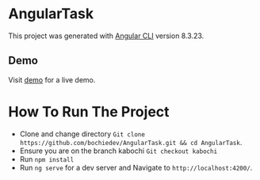 # AngularTask

This project was generated with [Angular CLI](https://github.com/angular/angular-cli) version 8.3.23.

## Demo

Visit [demo](https://hire-me.bochie.co.ke) for a live demo.

# How To Run The Project

- Clone and change directory `Git clone https://github.com/bochiedev/AngularTask.git && cd AngularTask`.
- Ensure you are on the branch kabochi `Git checkout kabochi`
- Run `npm install`
- Run `ng serve` for a dev server and Navigate to `http://localhost:4200/`.
